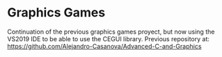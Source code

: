 # Graphics Games
Continuation of the previous graphics games proyect, but now using the VS2019 IDE to be able to use the CEGUI library.
Previous repository at: https://github.com/Alejandro-Casanova/Advanced-C-and-Graphics
